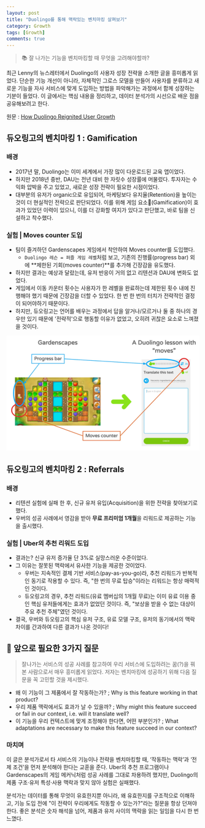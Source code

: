 ```yaml
---
layout: post
title: "Duolingo를 통해 맥락있는 벤치마킹 살펴보기"
category: Growth
tags: [Growth]
comments: true
---
```


> 📚 잘 나가는 기능을 벤치마킹할 때 무엇을 고려해야할까?

최근 Lenny의 뉴스레터에서 Duolingo의 사용자 성장 전략을 소개한 글을 흥미롭게 읽었다. 
단순한 기능 개선이 아니라, 자체적인 그로스 모델을 만들어 사용자를 분류하고 새로운 기능을 자사 서비스에 맞게 도입하는 방법을 파악해가는 과정에서 함께 성장하는 기분이 들었다. 이 글에서는 핵심 내용을 정리하고, 데이터 분석가의 시선으로 배운 점을 공유해보려고 한다.

원문 : [How Duolingo Reignited User Growth](https://www.lennysnewsletter.com/p/how-duolingo-reignited-user-growth)

## 듀오링고의 벤치마킹 1 : Gamification
### 배경
- 2017년 말, Duolingo는 이미 세계에서 가장 많이 다운로드된 교육 앱이었다.
- 하지만 2018년 중반, DAU는 전년 대비 한 자릿수 성장률에 머물렀다. 투자자는 수익화 압박을 주고 있었고, 새로운 성장 전략이 필요한 시점이었다.
- 대부분의 유저가 organic으로 유입되어, 마케팅보다 유지율(Retention)을 높이는 것이 더 현실적인 전략으로 판단되었다. 이를 위해 게임 요소🎯(Gamification)이 효과가 있었던 이력이 있으니, 이를 더 강화할 여지가 있다고 판단했고, 바로 팀을 신설하고 착수했다.

### 실험 | Moves counter 도입
- 팀이 즐겨하던 Gardenscapes 게임에서 착안하여 Moves counter를 도입했다.
    - `Duolingo 레슨 = 퍼즐 게임 레벨`처럼 보고, 기존의 진행률(progress bar) 외에 **제한된 기회(moves counter)**를 추가해 긴장감을 유도했다.
- 하지만 결과는 예상과 달랐는데, 유저 반응이 거의 없고 리텐션과 DAU에 변화도 없었다. 
- 게임에서 이동 카운터 횟수는 사용자가 한 레벨을 완료하는데 제한된 횟수 내에 진행해야 했기 때문에 긴장감을 더할 수 있었다. 한 번 한 번의 터치가 전략적인 결정이 되어야하기 때문이다.
- 하지만, 듀오링고는 언어를 배우는 과정에서 답을 알거나/모르거나 둘 중 하나의 경우만 있기 때문에 '전략적'으로 행동할 이유가 없었고, 오히려 귀찮은 요소로 느껴졌을 것이다. 

![이미지1](/images/duo1.webp)

## 듀오링고의 벤치마킹 2 : Referrals
### 배경
- 리텐션 실험에 실패 한 후, 신규 유저 유입(Acquisition)을 위한 전략을 찾아보기로 했다.
- 우버의 성공 사례에서 영감을 받아 **무료 프리미엄 1개월**을 리워드로 제공하는 기능을 출시했다.

### 실험 | Uber의 추천 리워드 도입
- 결과는? 신규 유저 증가율 단 3%로 실망스러운 수준이었다.
- 그 이유는 잘못된 맥락에서 유사한 기능을 제공한 것이었다.
    - 우버는 지속적인 결제 기반 서비스(pay-as-you-go)라, 추천 리워드가 반복적인 동기로 작용할 수 있다. 즉, "한 번의 무료 탑승"이라는 리워드는 항상 매력적인 것이다.
    - 듀오링고의 경우, 추천 리워드(유료 멤버십의 1개월 무료)는 이미 유료 이용 중인 핵심 유저들에게는 효과가 없었던 것이다. 즉, "보상을 받을 수 없는 대상이 주요 추천 주체"였던 것이다. 
- 결국, 우버와 듀오링고의 핵심 유저 구조, 유료 모델 구조, 유저의 동기에서의 맥락 차이를 간과하여 다른 결과가 나온 것이다!

## 📌 앞으로 필요한 3가지 질문
> 잘나가는 서비스의 성공 사례를 참고하여 우리 서비스에 도입하려는 꿈(?)을 꿔본 사람으로서 매우 흥미롭게 읽었다. 저자는 벤치마킹에 성공하기 위해 다음 질문을 꼭 고민할 것을 제시했다.

- 왜 이 기능이 그 제품에서 잘 작동하는가? ; Why is this feature working in that product?
- 우리 제품 맥락에서도 효과가 날 수 있을까? ; Why might this feature succeed or fail in our context, i.e. will it translate well?
- 이 기능을 우리 컨텍스트에 맞게 조정해야 한다면, 어떤 부분인가? ; What adaptations are necessary to make this feature succeed in our context?

### 마치며
이 글은 분석가로서 타 서비스의 기능이나 전략을 벤치마킹할 때, ‘작동하는 맥락’과 ‘전제 조건’을 먼저 분석해야 한다는 교훈을 준다. Uber의 추천 프로그램이나 Gardenscapes의 게임 메커닉처럼 성공 사례를 그대로 차용하려 했지만, Duolingo의 제품 구조·유저 특성·사용 맥락과 맞지 않아 실험은 실패했다. 

분석가는 데이터를 통해 무엇이 유효한지뿐 아니라, 왜 유효한지를 구조적으로 이해하고, 기능 도입 전에 "이 전략이 우리에게도 작동할 수 있는가?"라는 질문을 항상 던져야 한다. 좋은 분석은 숫자 해석을 넘어, 제품과 유저 사이의 맥락을 읽는 일임을 다시 한 번 느꼈다.